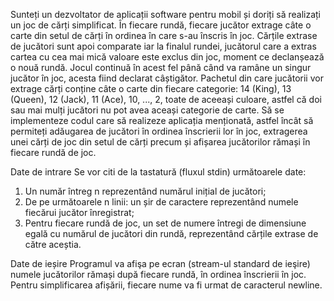 Sunteți un dezvoltator de aplicații software pentru mobil și doriți să realizați un joc de cărți simplificat. În fiecare rundă, fiecare jucător extrage câte o carte din setul de cărți în ordinea în care s-au înscris în joc. Cărțile extrase de jucători sunt apoi comparate iar la finalul rundei, jucătorul care a extras cartea cu cea mai mică valoare este exclus din joc, moment ce declanșează o nouă rundă. Jocul continuă în acest fel până când va ramâne un singur jucător în joc, acesta fiind declarat câștigător. Pachetul din care jucătorii vor extrage cărți conține câte o carte din fiecare categorie: 14 (King), 13 (Queen), 12 (Jack), 11 (Ace), 10, ..., 2, toate de aceeași culoare, astfel că doi sau mai mulți jucători nu pot avea aceași categorie de carte. Să se implementeze codul care să realizeze aplicația menționată, astfel încât să permiteți adăugarea de jucători în ordinea înscrierii lor în joc, extragerea unei cărți de joc din setul de cărți precum și afișarea jucătorilor rămași în fiecare rundă de joc. 

Date de intrare
Se vor citi de la tastatură (fluxul stdin) următoarele date:

1. Un număr întreg n reprezentând numărul inițial de jucători;
2. De pe următoarele n linii: un șir de caractere reprezentând numele fiecărui jucător înregistrat;
3. Pentru fiecare rundă de joc, un set de numere întregi de dimensiune egală cu numărul de jucători din rundă, reprezentând cărțile extrase de către aceștia.

Date de ieșire
Programul va afişa pe ecran (stream-ul standard de ieşire) numele jucătorilor rămași după fiecare rundă, în ordinea înscrierii în joc. Pentru simplificarea afișării, fiecare nume va fi urmat de caracterul newline. 

